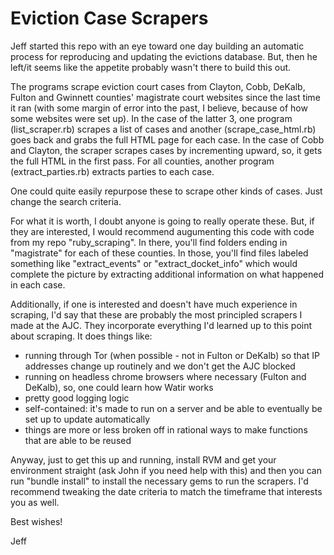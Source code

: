 Eviction Case Scrapers
======================

Jeff started this repo with an eye toward one day building an automatic process for reproducing and updating the evictions database. But, then he left/it seems like the appetite probably wasn't there to build this out.

The programs scrape eviction court cases from Clayton, Cobb, DeKalb, Fulton and Gwinnett counties' magistrate court websites since the last time it ran (with some margin of error into the past, I believe, because of how some websites were set up). In the case of the latter 3, one program (list_scraper.rb) scrapes a list of cases and another (scrape_case_html.rb) goes back and grabs the full HTML page for each case. In the case of Cobb and Clayton, the scraper scrapes cases by incrementing upward, so, it gets the full HTML in the first pass. For all counties, another program (extract_parties.rb) extracts parties to each case.

One could quite easily repurpose these to scrape other kinds of cases. Just change the search criteria.

For what it is worth, I doubt anyone is going to really operate these. But, if they are interested, I would recommend augumenting this code with code from my repo "ruby_scraping". In there, you'll find folders ending in "magistrate" for each of these counties. In those, you'll find files labeled something like "extract_events" or "extract_docket_info" which would complete the picture by extracting additional information on what happened in each case.

Additionally, if one is interested and doesn't have much experience in scraping, I'd say that these are probably the most principled scrapers I made at the AJC. They incorporate everything I'd learned up to this point about scraping. It does things like:

+ running through Tor (when possible - not in Fulton or DeKalb) so that IP addresses change up routinely and we don't get the AJC blocked
+ running on headless chrome browsers where necessary (Fulton and DeKalb), so, one could learn how Watir works
+ pretty good logging logic
+ self-contained: it's made to run on a server and be able to eventually be set up to update automatically
+ things are more or less broken off in rational ways to make functions that are able to be reused


Anyway, just to get this up and running, install RVM and get your environment straight (ask John if you need help with this) and then you can run "bundle install" to install the necessary gems to run the scrapers. I'd recommend tweaking the date criteria to match the timeframe that interests you as well.

Best wishes!

Jeff